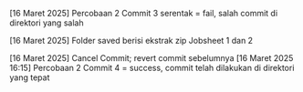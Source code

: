 [16 Maret 2025] Percobaan 2 Commit 3 serentak = fail, salah commit di direktori yang salah

[16 Maret 2025] Folder saved berisi ekstrak zip Jobsheet 1 dan 2

[16 Maret 2025] Cancel Commit; revert commit sebelumnya
[16 Maret 2025 16:15] Percobaan 2 Commit 4 = success, commit telah dilakukan di direktori yang tepat
